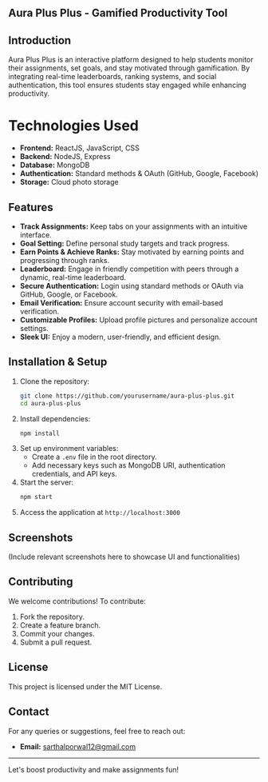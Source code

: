 ## Aura Plus Plus - Gamified Productivity Tool

## Introduction
Aura Plus Plus is an interactive platform designed to help students monitor their assignments, set goals, and stay motivated through gamification. By integrating real-time leaderboards, ranking systems, and social authentication, this tool ensures students stay engaged while enhancing productivity.

# Technologies Used
- **Frontend:** ReactJS, JavaScript, CSS
- **Backend:** NodeJS, Express
- **Database:** MongoDB
- **Authentication:** Standard methods & OAuth (GitHub, Google, Facebook)
- **Storage:** Cloud photo storage

## Features
- **Track Assignments:** Keep tabs on your assignments with an intuitive interface.
- **Goal Setting:** Define personal study targets and track progress.
- **Earn Points & Achieve Ranks:** Stay motivated by earning points and progressing through ranks.
- **Leaderboard:** Engage in friendly competition with peers through a dynamic, real-time leaderboard.
- **Secure Authentication:** Login using standard methods or OAuth via GitHub, Google, or Facebook.
- **Email Verification:** Ensure account security with email-based verification.
- **Customizable Profiles:** Upload profile pictures and personalize account settings.
- **Sleek UI:** Enjoy a modern, user-friendly, and efficient design.

## Installation & Setup
1. Clone the repository:
   ```bash
   git clone https://github.com/yourusername/aura-plus-plus.git
   cd aura-plus-plus
   ```
2. Install dependencies:
   ```bash
   npm install
   ```
3. Set up environment variables:
   - Create a `.env` file in the root directory.
   - Add necessary keys such as MongoDB URI, authentication credentials, and API keys.
4. Start the server:
   ```bash
   npm start
   ```
5. Access the application at `http://localhost:3000`

## Screenshots
(Include relevant screenshots here to showcase UI and functionalities)

## Contributing
We welcome contributions! To contribute:
1. Fork the repository.
2. Create a feature branch.
3. Commit your changes.
4. Submit a pull request.

## License
This project is licensed under the MIT License.

## Contact
For any queries or suggestions, feel free to reach out:
- **Email:** sarthalporwal12@gmail.com

---
Let's boost productivity and make assignments fun!

